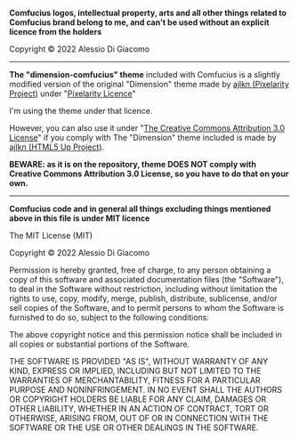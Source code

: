 **Comfucius logos, intellectual property, arts and all other things related to Comfucius brand belong to me, and can't be used without an explicit licence from the holders**

Copyright © 2022 Alessio Di Giacomo

---

**The "dimension-comfucius" theme** included with Comfucius is a slightly modified version of the original "Dimension" theme made by [ajlkn (Pixelarity Project)](https://pixelarity.com/) under "[Pixelarity Licence](https://pixelarity.com/license)"

I'm using the theme under that licence.

However, you can also use it under "[The Creative Commons Attribution 3.0 License](https://html5up.net/license)" if you comply with  The "Dimension" theme included is made by [ajlkn (HTML5 Up Project)](https://html5up.net/).

**BEWARE: as it is on the repository, theme DOES NOT comply with Creative Commons Attribution 3.0 License, so you have to do that on your own.**

---

**Comfucius code and in general all things excluding things mentioned above in this file is under MIT licence**

The MIT License (MIT)

Copyright © 2022 Alessio Di Giacomo

Permission is hereby granted, free of charge, to any person obtaining a copy of this software and associated documentation files (the "Software"), to deal in the Software without restriction, including without limitation the rights to use, copy, modify, merge, publish, distribute, sublicense, and/or sell copies of the Software, and to permit persons to whom the Software is furnished to do so, subject to the following conditions:

The above copyright notice and this permission notice shall be included in all copies or substantial portions of the Software.

THE SOFTWARE IS PROVIDED "AS IS", WITHOUT WARRANTY OF ANY KIND, EXPRESS OR IMPLIED, INCLUDING BUT NOT LIMITED TO THE WARRANTIES OF MERCHANTABILITY, FITNESS FOR A PARTICULAR PURPOSE AND NONINFRINGEMENT. IN NO EVENT SHALL THE AUTHORS OR COPYRIGHT HOLDERS BE LIABLE FOR ANY CLAIM, DAMAGES OR OTHER LIABILITY, WHETHER IN AN ACTION OF CONTRACT, TORT OR OTHERWISE, ARISING FROM, OUT OF OR IN CONNECTION WITH THE SOFTWARE OR THE USE OR OTHER DEALINGS IN THE SOFTWARE.
